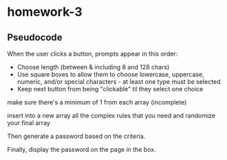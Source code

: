 # homework-3


## Pseudocode

When the user clicks a button, prompts appear in this order:
- Choose length (between & including 8 and 128 chars)
- Use square boxes to allow them to choose lowercase, uppercase, numeric, and/or special characters - at least one type must be selected
- Keep next button from being "clickable" til they select one choice

make sure there's a minimum of 1 from each array (incomplete)

insert into a new array all the complex rules that you need and randomize your final array

Then generate a password based on the criteria.

Finally, display the password on the page in the box.

